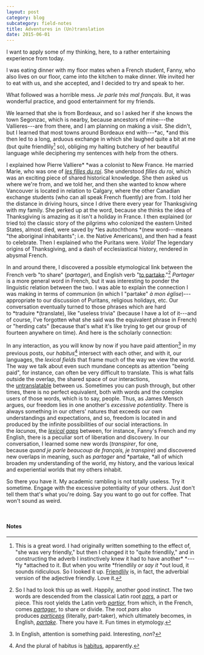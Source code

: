 ```yaml
---
layout: post
category: blog
subcategory: field-notes
title: Adventures in (Un)translation
date: 2015-06-01
---
```


I want to apply some of my thinking, here, to a rather entertaining experience from today.

I was eating dinner with my floor mates when a French student, Fanny, who also lives on our floor, came into the kitchen to make dinner. We invited her to eat with us, and she accepted, and I decided to try and speak to her.

What followed was a horrible mess. *Je parle très mal français*. But, it was wonderful practice, and good entertainment for my friends.

We learned that she is from Bordeaux, and so I asked her if she knows the town Segonzac, which is nearby, because ancestors of mine---the Vallieres---are from there, and I am planning on making a visit. She didn't, but I learned that most towns around Bordeaux end with---*ac, *and this then led to a long, arduous exchange in which she laughed quite a bit at me (but quite friendlily[^1] so), obliging my halting butchery of her beautiful language while deciphering my sentences with help from the others.

I explained how Pierre Valliere* *was a colonist to New France. He married Marie, who was one of [*les filles du roi*](https://en.wikipedia.org/wiki/King%27s_Daughters). She understood *filles du roi*, which was an exciting piece of shared historical knowledge. She then asked us where we're from, and we told her, and then she wanted to know where Vancouver is located in relation to Calgary, where the other Canadian exchange students (who can all speak French fluently) are from. I told her the distance in driving hours, since I drive there every year for Thanksgiving with my family. She perked up at the word, because she thinks the idea of Thanksgiving is amazing as it isn't a holiday in France. I then explained (or tried to) the classic story of the pilgrims who colonized the eastern United States, almost died, were saved by *les autochthons *(new word---means "the aboriginal inhabitants"; i.e. the Native Americans), and then had a feast to celebrate. Then I explained who the Puritans were. *Voila!* The legendary origins of Thanksgiving, and a dash of ecclesiastical history, rendered in abysmal French. 

In and around there, I discovered a possible etymological link between the French verb "to share" (*partager*), and English verb "[to partake](https://en.m.wiktionary.org/wiki/partake)."[^2] *Partager* is a more general word in French, but it was interesting to ponder the linguistic relation between the two. I was able to explain the connection I was making in terms of communion (in which I "partake" *à* *mon église*)---appropriate to our discussion of Puritans, religious holidays, etc. Our conversation eventually turned to those phrases which are hard to *traduire *(translate), like "useless trivia" (because I have a lot of it---and of course, I've forgotten what she said was the equivalent phrase in French) or "herding cats" (because that's what it's like trying to get our group of fourteen anywhere on time). And here is the scholarly connection:

In any interaction, as you will know by now if you have paid attention[^3] in my previous posts, our *habitus*[^4] intersect with each other, and with it, our languages, the *lexical fields* that frame much of the way we view the world. The way we talk about even such mundane concepts as attention "being paid", for instance, can often be very difficult to translate. This is what falls outside the overlap, the shared space of our interactions, the [untranslatable](https://en.wikipedia.org/wiki/Untranslatability) between us. Sometimes you can push through, but other times, there is no perfect equivalent, both with words and the complex users of those words, which is to say, people. Thus, as James Mensch argues, our freedom lies in one another's *excessive potentiality*. There is always something in our others' natures that exceeds our own understandings and expectations, and so, freedom is located in and produced by the infinite possibilities of our social interactions. In the *lacunas*, the [*lexical gaps*](https://en.wikipedia.org/wiki/Accidental_gap) between, for instance, Fanny's French and my English, there is a peculiar sort of liberation and discovery. In our conversation, I learned some new words (*transpirer*, for one, because *quand je parle beaucoup de français, je transpire*) and discovered new overlaps in meaning, such as *partager* and *partake, *all of which broaden my understanding of the world, my history, and the various lexical and experiential worlds that my others inhabit.

So there you have it. My academic rambling is not totally useless. Try it sometime. Engage with the excessive potentiality of your others. Just don't tell them that's what you're doing. Say you want to go out for coffee. That won't sound as weird.

<br>

#### Notes

[^1]: This is a great word. I had originally written something to the effect of, "she was very friendly," but then I changed it to "quite friendlily," and in constructing the adverb I instinctively knew it had to have another* *---*ly *attached to it. But when you write *friendlily *or say it* *out loud, it sounds ridiculous. So I looked it up. [Friendlily](https://en.m.wiktionary.org/wiki/friendlily) is, in fact, the adverbial version of the adjective friendly. Love it.

[^2]: So I had to look this up as well. Happily, another good instinct. The two words are descended from the classical Latin root [*pars*](https://en.m.wiktionary.org/wiki/pars#Latin), a part or piece. This root yields the Latin verb [*partior,*](https://en.m.wiktionary.org/wiki/partior) from which, in the French, comes [*partager*](https://en.m.wiktionary.org/wiki/partager), to share or divide. The root *pars* also produces [*particeps*](https://en.m.wiktionary.org/wiki/particeps) (literally, part-taker), which ultimately becomes, in English, [*partake*](https://en.m.wiktionary.org/wiki/partake). There you have it. Fun times in etymology.

[^3]: In English, attention is something paid. Interesting, *non*?

[^4]: And the plural of habitus is [habitus](https://www.merriam-webster.com/dictionary/habitus), apparently.
